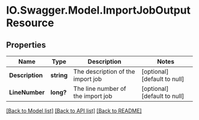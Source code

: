 # IO.Swagger.Model.ImportJobOutputResource
## Properties

Name | Type | Description | Notes
------------ | ------------- | ------------- | -------------
**Description** | **string** | The description of the import job | [optional] [default to null]
**LineNumber** | **long?** | The line number of the import job | [optional] [default to null]

[[Back to Model list]](../README.md#documentation-for-models) [[Back to API list]](../README.md#documentation-for-api-endpoints) [[Back to README]](../README.md)

